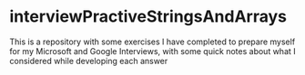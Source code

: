# interviewPractiveStringsAndArrays
This is a repository with some exercises I have completed to prepare myself for my Microsoft and Google Interviews, with some quick notes about what I considered while developing each answer
